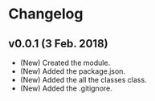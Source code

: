 # Changelog

## v0.0.1 (3 Feb. 2018)
- (New) Created the module.
- (New) Added the package.json.
- (New) Added the all the classes class.
- (New) Added the .gitignore.